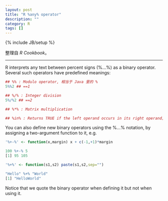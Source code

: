 ```yaml
---
layout: post
title: "R %any% operator"
description: ""
category: R
tags: []
---
```

{% include JB/setup %}

整理自 _R Cookbook_。

-----

R interprets any text between percent signs (%...%) as a binary operator. Several such operators have predefined meanings:

```r
## %% : Modulo operator, 相当于 Java 里的 %
5%%2 ## ==1

## %/% : Integer division
5%/%2 ## ==2

## %*% : Matrix multiplication

## %in% : Returns TRUE if the left operand occurs in its right operand; FALSE otherwise
```

You can also define new binary operators using the %...% notation, by assigning a two-argument function to it, e.g.

```r
'%+-%' <- function(x,margin) x + c(-1,+1)*margin

100 %+-% 5
[1] 95 105

'%+%' <- function(s1,s2) paste(s1,s2,sep="")

"Hello" %+% "World"
[1] "HelloWorld"
```

Notice that we quote the binary operator when defining it but not when using it.
